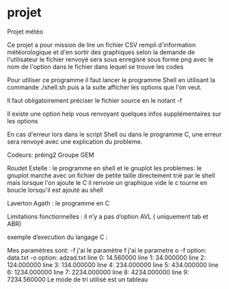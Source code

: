 # projet

Projet météo

Ce projet a pour mission de lire un fichier CSV rempli d'information météorologique et d'en sortir des graphiques selon la demande de l'utilisateur le fichier renvoyé sera sous enregisré sous forme png avec le nom de l'option dans le fichier dans lequel se trouve les codes

Pour utiliser ce programme il faut lancer le programme Shell en utilisant la commande ./shell.sh puis a la suite afficher les options que l'on veut.

Il faut obligatoirement préciser le fichier source en le notant -f

Il existe une option help vous renvoyant quelques infos supplémentaires sur les options

En cas d'erreur lors dans le script Shell ou dans le programme C, une erreur sera renvoyé avec une explication du probleme.

Codeurs: préing2 Groupe GEM

Roudet Estelle : le programme en shell et le gnuplot
les problemes:
le gnuplot marche avec un fichier de petite taille directement trié par le shell mais lorsque l'on ajoute le C il renvoie un graphique vide
le c tourne en boucle lorsqu'il est ajouté au shell 

Laverton Agath : le programme en C

Limitations fonctionnelles : il n’y a pas d’option AVL ( uniquement tab et ABR)

exemple d’execution du langage C :

Mes paramètres sont: -f
j&#39;ai le paramètre f
j&#39;ai le parametre o
-f option: data.txt
-o option: adzad.txt
line 0: 14.560000
line 1: 34.000000
line 2: 124.000000
line 3: 134.000000
line 4: 234.000000
line 5: 434.000000
line 6: 1234.000000
line 7: 2234.000000
line 8: 4234.000000
line 9: 7234.560000
Le mode de tri utilisé est un tableau
